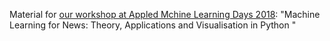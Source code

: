 Material for [our workshop at Appled Mchine Learning Days 2018](https://www.appliedmldays.org/workshop_sessions/machine-learning-for-news-theory-applications-and-visualisation-in-python): "Machine Learning for News: Theory, Applications and Visualisation in Python " 

